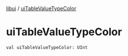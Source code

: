 [libui](index.md) / [uiTableValueTypeColor](./ui-table-value-type-color.md)

# uiTableValueTypeColor

`val uiTableValueTypeColor: UInt`